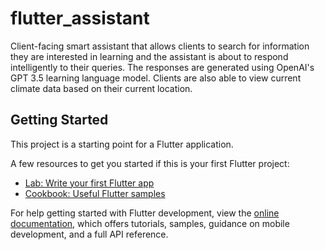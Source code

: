 # flutter_assistant

Client-facing smart assistant that allows clients to search for information they are interested in learning and the assistant is about to respond intelligently to their queries. The responses are generated using OpenAI's GPT 3.5 learning language model. Clients are also able to view current climate data based on their current location.

## Getting Started

This project is a starting point for a Flutter application.

A few resources to get you started if this is your first Flutter project:

- [Lab: Write your first Flutter app](https://docs.flutter.dev/get-started/codelab)
- [Cookbook: Useful Flutter samples](https://docs.flutter.dev/cookbook)

For help getting started with Flutter development, view the
[online documentation](https://docs.flutter.dev/), which offers tutorials,
samples, guidance on mobile development, and a full API reference.
